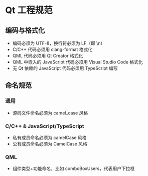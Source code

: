 # Qt 工程规范

## 编码与格式化

- 编码必须为 UTF-8，换行符必须为 LF（即 \n）
- C/C++ 代码必须用 clang-format 格式化
- QML 代码必须用 Qt Creator 格式化
- QML 中嵌入的 JavaScript 代码必须用 Visual Studio Code 格式化
- 无 Qt 依赖的 JavaScript 代码必须用 TypeScript 编写

## 命名规范

### 通用

- 源码文件命名必须为 camel_case 风格

### C/C++ & JavaScript/TypeScript

- 私有成员命名必须为 camelCase 风格
- 公有成员命名必须为 CamelCase 风格

### QML

- 组件类型+功能命名，比如 comboBoxUsers，代表用户下拉框
